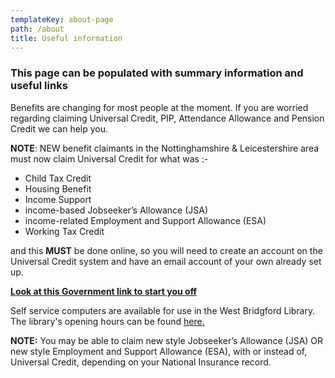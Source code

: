 ```yaml
---
templateKey: about-page
path: /about
title: Useful information
---
```

### This page can be populated with summary information and useful links

Benefits are changing for most people at the moment. If you are worried regarding claiming Universal Credit, PIP, Attendance Allowance and Pension Credit we can help you. 

**NOTE**: NEW benefit claimants in the Nottinghamshire & Leicestershire area must now claim Universal Credit for what was :-

* Child Tax Credit
* Housing Benefit
* Income Support
* income-based Jobseeker’s Allowance (JSA)
* income-related Employment and Support Allowance (ESA)
* Working Tax Credit

and this **MUST** be done online, so you will need to create an account on the Universal Credit system and have an email account of your own already set up.

**[Look at this Government link to start you off](https://www.gov.uk/universal-credit)**

Self service computers are available for use in the West Bridgford Library.  The library's opening hours can be found [here.](https://www.inspireculture.org.uk/reading-information/find-a-library/west-bridgford-library/) 

**NOTE:** You may be able to claim new style Jobseeker’s Allowance (JSA) OR new style Employment and Support Allowance (ESA), with or instead of, Universal Credit, depending on your National Insurance record.